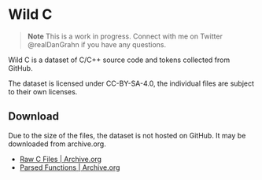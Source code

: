# Wild C

> **Note** This is a work in progress. Connect with me on Twitter @realDanGrahn if you have any questions.

Wild C is a dataset of C/C++ source code and tokens collected from GitHub.

The dataset is licensed under CC-BY-SA-4.0, the individual files are subject to their own licenses.

## Download
Due to the size of the files, the dataset is not hosted on GitHub. It may be downloaded from archive.org.

* [Raw C Files | Archive.org](https://archive.org/details/wild_c)
* [Parsed Functions | Archive.org](https://archive.org/details/wild_c_functions)
